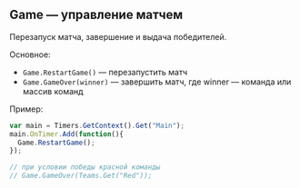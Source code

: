 ## Game — управление матчем

Перезапуск матча, завершение и выдача победителей.

Основное:
- `Game.RestartGame()` — перезапустить матч
- `Game.GameOver(winner)` — завершить матч, где winner — команда или массив команд

Пример:
```javascript
var main = Timers.GetContext().Get("Main");
main.OnTimer.Add(function(){
  Game.RestartGame();
});

// при условии победы красной команды
// Game.GameOver(Teams.Get("Red"));
```

